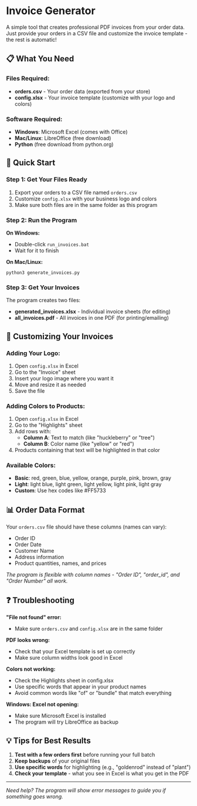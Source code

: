 # Invoice Generator

A simple tool that creates professional PDF invoices from your order data. Just provide your orders in a CSV file and customize the invoice template - the rest is automatic!

## 📋 What You Need

### Files Required:
- **orders.csv** - Your order data (exported from your store)
- **config.xlsx** - Your invoice template (customize with your logo and colors)

### Software Required:
- **Windows**: Microsoft Excel (comes with Office)
- **Mac/Linux**: LibreOffice (free download)
- **Python** (free download from python.org)

## 🚀 Quick Start

### Step 1: Get Your Files Ready
1. Export your orders to a CSV file named `orders.csv`
2. Customize `config.xlsx` with your business logo and colors
3. Make sure both files are in the same folder as this program

### Step 2: Run the Program

**On Windows:**
- Double-click `run_invoices.bat`
- Wait for it to finish

**On Mac/Linux:**
```
python3 generate_invoices.py
```

### Step 3: Get Your Invoices
The program creates two files:
- **generated_invoices.xlsx** - Individual invoice sheets (for editing)
- **all_invoices.pdf** - All invoices in one PDF (for printing/emailing)

## 🎨 Customizing Your Invoices

### Adding Your Logo:
1. Open `config.xlsx` in Excel
2. Go to the "Invoice" sheet
3. Insert your logo image where you want it
4. Move and resize it as needed
5. Save the file

### Adding Colors to Products:
1. Open `config.xlsx` in Excel
2. Go to the "Highlights" sheet
3. Add rows with:
   - **Column A**: Text to match (like "huckleberry" or "tree")
   - **Column B**: Color name (like "yellow" or "red")
4. Products containing that text will be highlighted in that color

### Available Colors:
- **Basic**: red, green, blue, yellow, orange, purple, pink, brown, gray
- **Light**: light blue, light green, light yellow, light pink, light gray
- **Custom**: Use hex codes like #FF5733

## 📊 Order Data Format

Your `orders.csv` file should have these columns (names can vary):
- Order ID
- Order Date
- Customer Name
- Address information
- Product quantities, names, and prices

*The program is flexible with column names - "Order ID", "order_id", and "Order Number" all work.*

## ❓ Troubleshooting

**"File not found" error:**
- Make sure `orders.csv` and `config.xlsx` are in the same folder

**PDF looks wrong:**
- Check that your Excel template is set up correctly
- Make sure column widths look good in Excel

**Colors not working:**
- Check the Highlights sheet in config.xlsx
- Use specific words that appear in your product names
- Avoid common words like "of" or "bundle" that match everything

**Windows: Excel not opening:**
- Make sure Microsoft Excel is installed
- The program will try LibreOffice as backup

## 💡 Tips for Best Results

1. **Test with a few orders first** before running your full batch
2. **Keep backups** of your original files
3. **Use specific words** for highlighting (e.g., "goldenrod" instead of "plant")
4. **Check your template** - what you see in Excel is what you get in the PDF

---

*Need help? The program will show error messages to guide you if something goes wrong.*